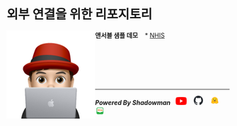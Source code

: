 # 외부 연결을 위한 리포지토리

<img align="left" src="images/이승일--II_컴퓨터.png" height="200px" hrspace="25px" title="100px" alt="안녕"></img>

**앤서블 샘플 데모**
&nbsp;&nbsp;&nbsp;* [NHIS](./ansible/nhis/README.md)
<br>
<br>

<br>
<br>


<br>
<br>

------

***Powered By Shadowman*** &nbsp;&nbsp;[<img src="images/youtube.png" width="25px" title="100px" alt="유투브"/>](https://www.youtube.com/@starlab3030) &nbsp;&nbsp; [<img src="images/github-mark.svg" width="21px" title="100px" alt="것허브"/>](https://github.com/starlab3030/starlab3030.github.io) &nbsp;&nbsp; [<img src="images/hf-logo.png" width="21px" title="100px" alt="허깅페이스"/>](https://huggingface.co/starlab3030) &nbsp;&nbsp; [<img src="images/naver-blog.png" width="21px" title="100px" alt="네이버 블로그"/>](https://blog.naver.com/dark_selee)